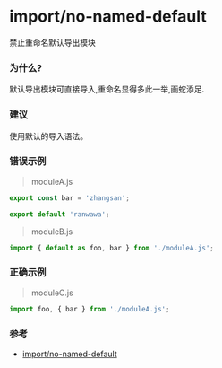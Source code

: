 # import/no-named-default

禁止重命名默认导出模块

### 为什么?

默认导出模块可直接导入,重命名显得多此一举,画蛇添足.

### 建议

使用默认的导入语法。

### 错误示例

> moduleA.js

```js
export const bar = 'zhangsan';

export default 'ranwawa';
```

> moduleB.js

```js
import { default as foo, bar } from './moduleA.js';
```

### 正确示例

> moduleC.js

```js
import foo, { bar } from './moduleA.js';
```

### 参考

- [import/no-named-default](https://github.com/benmosher/eslint-plugin-import/blob/master/docs/rules/no-named-default.md)
